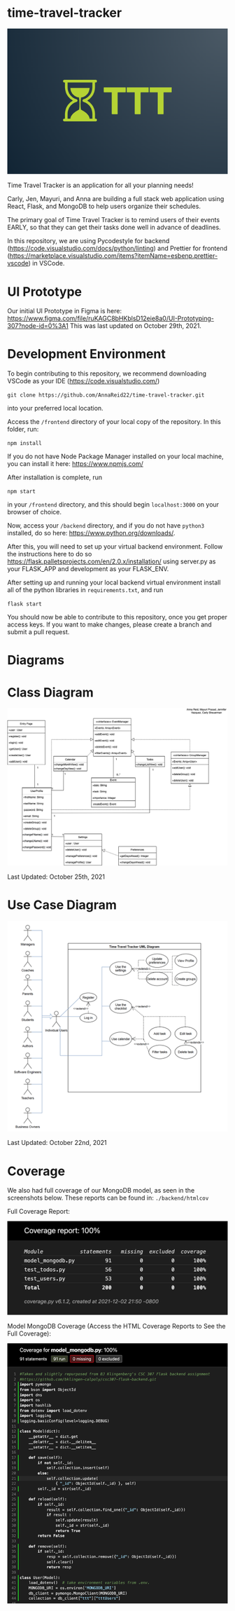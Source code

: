 # time-travel-tracker

![Getting Started](./frontend/src/images/logo_colored.png)

Time Travel Tracker is an application for all your planning needs!

Carly, Jen, Mayuri, and Anna are building a full stack web application using React, Flask, and MongoDB to help users organize their schedules.

The primary goal of Time Travel Tracker is to remind users of their events EARLY, so that they can get their tasks done well in advance of deadlines.

In this repository, we are using Pycodestyle for backend (https://code.visualstudio.com/docs/python/linting) and Prettier for frontend (https://marketplace.visualstudio.com/items?itemName=esbenp.prettier-vscode) in VSCode.

# UI Prototype

Our initial UI Prototype in Figma is here: https://www.figma.com/file/ruKAGC8bHKblsD12eie8a0/UI-Prototyping-307?node-id=0%3A1
This was last updated on October 29th, 2021.

# Development Environment

To begin contributing to this repository, we recommend downloading VSCode as your IDE (https://code.visualstudio.com/)

`git clone https://github.com/AnnaReid22/time-travel-tracker.git`

into your preferred local location.

Access the `/frontend` directory of your local copy of the repository. In this folder, run:

`npm install`

If you do not have Node Package Manager installed on your local machine, you can install it here: https://www.npmjs.com/

After installation is complete, run 

`npm start`

in your `/frontend` directory, and this should begin `localhost:3000` on your browser of choice.

Now, access your `/backend` directory, and if you do not have `python3` installed, do so here: https://www.python.org/downloads/. 

After this, you will need to set up your virtual backend environment. Follow the instructions here to do so https://flask.palletsprojects.com/en/2.0.x/installation/ using server.py as your FLASK_APP and development as your FLASK_ENV.

After setting up and running your local backend virtual environment install all of the python libraries in `requirements.txt`, and run

`flask start`

You should now be able to contribute to this repository, once you get proper access keys. If you want to make changes, please create a branch and submit a pull request.

# Diagrams

# Class Diagram
![Class Diagram](./docs/Class_Diagram.png)

Last Updated: October 25th, 2021

# Use Case Diagram
![Use Case Diagram](./docs/Use_Case_Diagram.png)

Last Updated: October 22nd, 2021

# Coverage
We also had full coverage of our MongoDB model, as seen in the screenshots below. These reports can be found in:
`./backend/htmlcov`

Full Coverage Report:

![Report](./docs/report.png)


Model MongoDB Coverage (Access the HTML Coverage Reports to See the Full Coverage):

![Model_Coverage](./docs/model_coverage.png)